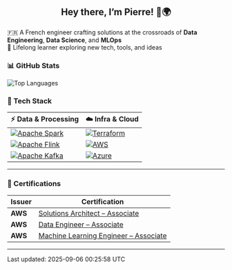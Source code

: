 <h2 align="center">Hey there, I’m Pierre! 👋🌍</h2>

<p align="left">
  🇫🇷 A French engineer crafting solutions at the crossroads of <strong>Data Engineering</strong>, <strong>Data Science</strong>, and <strong>MLOps</strong><br>
  🌱 Lifelong learner exploring new tech, tools, and ideas<br>
</p>

### 📊 GitHub Stats

<div align="left">
  <img src="https://github-readme-stats.vercel.app/api/top-langs/?username=pierrehanne&theme=dracula&layout=compact" alt="Top Languages"" />
</div>

### 🧰 Tech Stack

| ⚡ Data & Processing | ☁️ Infra & Cloud |
|----------------------|------------------|
| [![Apache Spark](https://img.shields.io/badge/-Apache%20Spark-E25A1C?logo=apachespark&logoColor=white&style=flat)](https://spark.apache.org/) | [![Terraform](https://img.shields.io/badge/-Terraform-7B42BC?logo=Terraform&logoColor=white&style=flat)](https://www.terraform.io/) |
| [![Apache Flink](https://img.shields.io/badge/-Apache%20Flink-E6526F?logo=apacheflink&logoColor=white&style=flat)](https://flink.apache.org/) | [![AWS](https://img.shields.io/badge/-AWS-232F3E?logo=Amazon-AWS&logoColor=white&style=flat)](https://aws.amazon.com/) |
| [![Apache Kafka](https://img.shields.io/badge/-Kafka-231F20?logo=apachekafka&logoColor=white&style=flat)](https://kafka.apache.org/) | [![Azure](https://img.shields.io/badge/-Azure-0078D4?logo=microsoftazure&logoColor=white&style=flat)](https://azure.microsoft.com/) |


---

### 📜 Certifications

| Issuer | Certification |
|--------|---------------|
| **AWS** | [Solutions Architect – Associate](https://aws.amazon.com/certification/certified-solutions-architect-associate/) |
| **AWS** | [Data Engineer – Associate](https://aws.amazon.com/certification/certified-data-engineer-associate/) |
| **AWS** | [Machine Learning Engineer – Associate](https://aws.amazon.com/fr/certification/certified-machine-learning-engineer-associate/) |

---

Last updated: 2025-09-06 00:25:58 UTC
